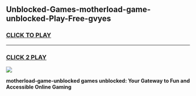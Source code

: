 
## Unblocked-Games-motherload-game-unblocked-Play-Free-gvyes
<h3>
<a href="https://premium76.site?title=motherload-game-unblocked&ref=18A1">CLICK TO PLAY</a></h3>
<hr>

<h3>
<a href="https://premium76.site?title=motherload-game-unblocked&ref=18A1">CLICK 2 PLAY</a>
  
</h3>

<a href="https://premium76.site?title=motherload-game-unblocked&ref=18A1"><img src="https://clearcache.store/games.png"></a>


**motherload-game-unblocked games unblocked: Your Gateway to Fun and Accessible Online Gaming**
